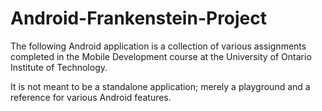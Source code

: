 # Android-Frankenstein-Project

The following Android application is a collection of various assignments completed in the Mobile Development course at the 
University of Ontario Institute of Technology.

 It is not meant to be a standalone application; merely a playground and a reference for various Android features.
